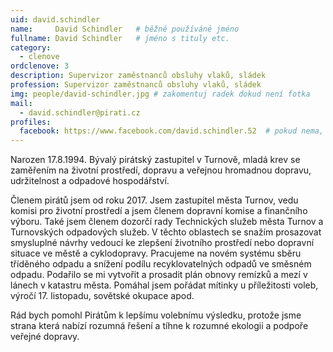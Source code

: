 ```yaml
---
uid: david.schindler
name:     David Schindler  	# běžně používáné jméno
fullname: David Schindler  	# jméno s tituly etc.
category:
  - clenove
ordclenove: 3  
description: Supervizor zaměstnanců obsluhy vlaků, sládek
profession: Supervizor zaměstnanců obsluhy vlaků, sládek
img: people/david-schindler.jpg # zakomentuj radek dokud není fotka
mail:
  - david.schindler@pirati.cz
profiles:
  facebook: https://www.facebook.com/david.schindler.52  # pokud nema, staci smazat tuto radku
---
```


Narozen 17.8.1994. Bývalý pirátský zastupitel v Turnově, mladá krev se zaměřením na životní prostředí, dopravu a veřejnou hromadnou dopravu, udržitelnost a odpadové hospodářství.

Členem pirátů jsem od roku 2017. Jsem zastupitel města Turnov, vedu komisi pro životní prostředí a jsem členem dopravní komise a finančního výboru. Také jsem členem dozorčí rady Technických služeb města Turnov a Turnovských odpadových služeb. V těchto oblastech se snažím prosazovat smysluplné návrhy vedoucí ke zlepšení životního prostředí nebo dopravní situace ve městě a cyklodopravy. Pracujeme na novém systému sběru tříděného odpadu a snížení podílu recyklovatelných odpadů ve směsném odpadu. Podařilo se mi vytvořit a prosadit plán obnovy remízků a mezí v lánech v katastru města. Pomáhal jsem pořádat mítinky u příležitosti voleb, výročí 17. listopadu, sovětské okupace apod.

Rád bych pomohl Pirátům k lepšímu volebnímu výsledku, protože jsme strana která nabízí rozumná řešení a tíhne k rozumné ekologii a podpoře veřejné dopravy.